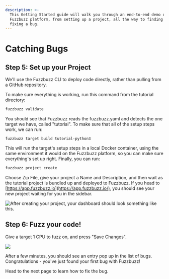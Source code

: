 ```yaml
---
description: >-
  This Getting Started guide will walk you through an end-to-end demo of the
  Fuzzbuzz platform, from setting up a project, all the way to finding and
  fixing a bug.
---
```


# Catching Bugs

## Step 5: Set up your Project

We'll use the Fuzzbuzz CLI to deploy code directly, rather than pulling from a GitHub repository.

To make sure everything is working, run this command from the tutorial directory:

```bash
fuzzbuzz validate
```

You should see that Fuzzbuzz reads the fuzzbuzz.yaml and detects the one target we have, called "tutorial". To make sure that all of the setup steps work, we can run:

```text
fuzzbuzz target build tutorial-python3
```

This will run the target's setup steps in a local Docker container, using the same environment it would on the Fuzzbuzz platform, so you can make sure everything's set up right. Finally, you can run:

```bash
fuzzbuzz project create
```

Choose Zip File, give your project a Name and Description, and then wait as the tutorial project is bundled up and deployed to Fuzzbuzz. If you head to [https://app.fuzzbuzz.io](https://app.fuzzbuzz.io/), you should see your new project waiting for you in the sidebar.

![After creating your project, your dashboard should look something like this.](../../.gitbook/assets/screen-shot-2019-02-13-at-5.21.46-pm.png)

## Step 6: Fuzz your code!  <a id="step-6-fuzz-your-code"></a>

Give a target 1 CPU to fuzz on, and press "Save Changes".

![](../../.gitbook/assets/screen-shot-2019-02-13-at-5.17.14-pm.png)

After a few minutes, you should see an entry pop up in the list of bugs. Congratulations - you've just found your first bug with Fuzzbuzz!

Head to the next page to learn how to fix the bug.


